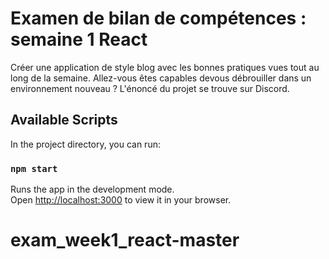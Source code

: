 # Examen de bilan de compétences : semaine 1 React

Créer une application de style blog avec les bonnes pratiques vues tout au long de la semaine. Allez-vous êtes capables devous débrouiller dans un environnement nouveau ? L'énoncé du projet se trouve sur Discord.

## Available Scripts

In the project directory, you can run:

### `npm start`

Runs the app in the development mode.\
Open [http://localhost:3000](http://localhost:3000) to view it in your browser.

# exam_week1_react-master
